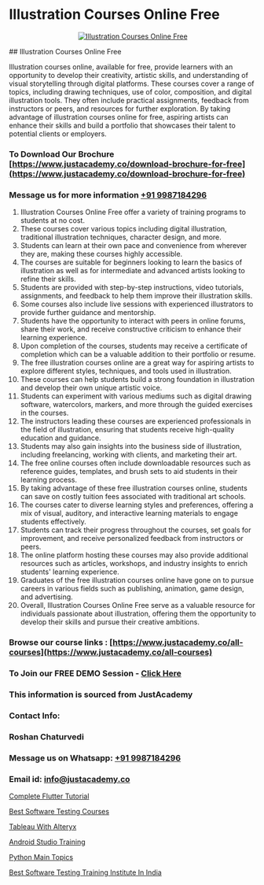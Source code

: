 # Illustration Courses Online Free

<p align="center">
  <a href="https://justacademy.co/all-courses">
    <img src="https://ibb.co/CngWr2j" alt="Illustration Courses Online Free">
  </a>
</p>
## Illustration Courses Online Free

Illustration courses online, available for free, provide learners with an opportunity to develop their creativity, artistic skills, and understanding of visual storytelling through digital platforms. These courses cover a range of topics, including drawing techniques, use of color, composition, and digital illustration tools. They often include practical assignments, feedback from instructors or peers, and resources for further exploration. By taking advantage of illustration courses online for free, aspiring artists can enhance their skills and build a portfolio that showcases their talent to potential clients or employers.
### To Download Our Brochure [https://www.justacademy.co/download-brochure-for-free](https://www.justacademy.co/download-brochure-for-free)
### Message us for more information [+91 9987184296](https://api.whatsapp.com/send?phone=919987184296)
1) Illustration Courses Online Free offer a variety of training programs to students at no cost.
2) These courses cover various topics including digital illustration, traditional illustration techniques, character design, and more.
3) Students can learn at their own pace and convenience from wherever they are, making these courses highly accessible.
4) The courses are suitable for beginners looking to learn the basics of illustration as well as for intermediate and advanced artists looking to refine their skills.
5) Students are provided with step-by-step instructions, video tutorials, assignments, and feedback to help them improve their illustration skills.
6) Some courses also include live sessions with experienced illustrators to provide further guidance and mentorship.
7) Students have the opportunity to interact with peers in online forums, share their work, and receive constructive criticism to enhance their learning experience.
8) Upon completion of the courses, students may receive a certificate of completion which can be a valuable addition to their portfolio or resume.
9) The free illustration courses online are a great way for aspiring artists to explore different styles, techniques, and tools used in illustration.
10) These courses can help students build a strong foundation in illustration and develop their own unique artistic voice.
11) Students can experiment with various mediums such as digital drawing software, watercolors, markers, and more through the guided exercises in the courses.
12) The instructors leading these courses are experienced professionals in the field of illustration, ensuring that students receive high-quality education and guidance.
13) Students may also gain insights into the business side of illustration, including freelancing, working with clients, and marketing their art.
14) The free online courses often include downloadable resources such as reference guides, templates, and brush sets to aid students in their learning process.
15) By taking advantage of these free illustration courses online, students can save on costly tuition fees associated with traditional art schools.
16) The courses cater to diverse learning styles and preferences, offering a mix of visual, auditory, and interactive learning materials to engage students effectively.
17) Students can track their progress throughout the courses, set goals for improvement, and receive personalized feedback from instructors or peers.
18) The online platform hosting these courses may also provide additional resources such as articles, workshops, and industry insights to enrich students' learning experience.
19) Graduates of the free illustration courses online have gone on to pursue careers in various fields such as publishing, animation, game design, and advertising.
20) Overall, Illustration Courses Online Free serve as a valuable resource for individuals passionate about illustration, offering them the opportunity to develop their skills and pursue their creative ambitions.

### Browse our course links : [https://www.justacademy.co/all-courses](https://www.justacademy.co/all-courses) 
### To Join our FREE DEMO Session - [Click Here](https://www.justacademy.co/register-for-course-demo)


### This information is sourced from JustAcademy
### Contact Info:
### Roshan Chaturvedi
### Message us on Whatsapp: [+91 9987184296](https://api.whatsapp.com/send?phone=919987184296)
### Email id: [info@justacademy.co](mailto:info@justacademy.co)
                
[Complete Flutter Tutorial](https://www.linkedin.com/pulse/complete-flutter-tutorial-software-training-sunnyvale-szruc/)

[Best Software Testing Courses](https://www.linkedin.com/pulse/best-software-testing-courses-justacademy-coimbatore-pe9te?trackingId=jw9XfgNdoZo5%2FMVKk4%2Bmjg%3D%3D&lipi=urn%3Ali%3Apage%3Ad_flagship3_company_admin%3B7mNmKz24Tx%2BfRDkV0HwLig%3D%3D)

[Tableau With Alteryx](https://medium.com/@abhidnya.1068/tableau-with-alteryx-79983d8b2526)

[Android Studio Training](https://medium.com/@shivamja27/android-studio-training-6254963f357a)

[Python Main Topics](https://justacademyin.github.io/justacademy/python-main-topics)

[Best Software Testing Training Institute In India](https://justacademyin.github.io/justacademy/best-software-testing-training-institute-in-india)

